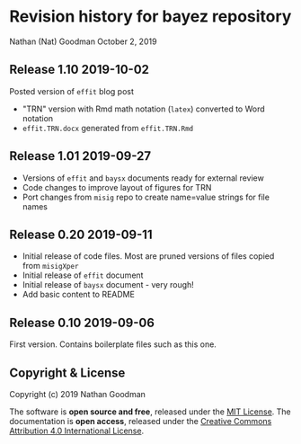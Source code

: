 Revision history for bayez repository
================
Nathan (Nat) Goodman
October 2, 2019

<!-- NEWS.md is generated from NEWS.Rmd. Please edit that file -->
Release 1.10 2019-10-02
-----------------------

Posted version of `effit` blog post

-   "TRN" version with Rmd math notation (`latex`) converted to Word notation
-   `effit.TRN.docx` generated from `effit.TRN.Rmd`

Release 1.01 2019-09-27
-----------------------

-   Versions of `effit` and `baysx` documents ready for external review
-   Code changes to improve layout of figures for TRN
-   Port changes from `misig` repo to create name=value strings for file names

Release 0.20 2019-09-11
-----------------------

-   Initial release of code files. Most are pruned versions of files copied from `misigXper`
-   Initial release of `effit` document
-   Initial release of `baysx` document - very rough!
-   Add basic content to README

Release 0.10 2019-09-06
-----------------------

First version. Contains boilerplate files such as this one.

Copyright & License
-------------------

Copyright (c) 2019 Nathan Goodman

The software is **open source and free**, released under the [MIT License](https://opensource.org/licenses/MIT). The documentation is **open access**, released under the [Creative Commons Attribution 4.0 International License](https://creativecommons.org/licenses/by/4.0).
